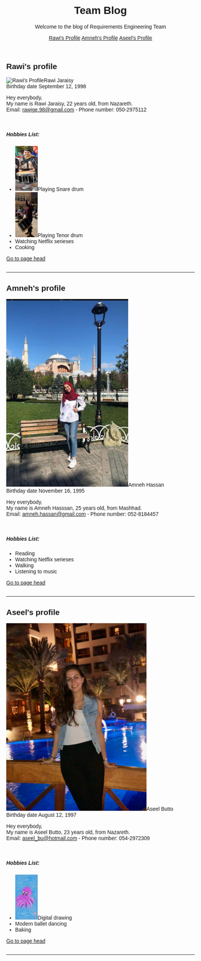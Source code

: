 <!DOCTYPE html>
<html>
<title>Requirements Engineering</title>
<meta charset="UTF-8">
<meta name="viewport" content="width=device-width, initial-scale=1">
<link rel="stylesheet" href="https://www.w3schools.com/w3css/4/w3.css">
<link rel="stylesheet" href="https://fonts.googleapis.com/css?family=Raleway">
<style>
body,h1,h2,h3,h4,h5 {font-family: "Raleway", sans-serif}
</style>
<body class="w3-light-grey">

<!-- w3-content defines a container for fixed size centered content, 
and is wrapped around the whole page content, except for the footer in this example -->
<div class="w3-content" style="max-width:1400px">

<!-- Header -->
<header class="w3-container w3-center w3-padding-32"> 
  <h1 id="p0"><b>Team Blog</b></h1>
  <p>Welcome to the blog of <span class="w3-tag">Requirements Engineering Team</span></p>
  <a href="#p1">Rawi's Profile</a>
  <a href="#p2">Amneh's Profile</a>
  <a href="#p3">Aseel's Profile</a>
</header>

<!-- Grid -->
<div class="w3-row">
  

<!-- Blog entries -->
<div class="w3-col l8 s12"	>
	<h2 id="p1">Rawi's profile</h2>
  <!-- Blog entry -->
  <div class="w3-card-4 w3-margin w3-white">
  
  
  <table style="width:100%">
  <tr>
	<img src="rawi.jpg" alt="Rawi's Profile" style="height:550px" class="w3-left w3-margin-right"/>
  </tr>
  <tr>
	<span class="w3-large">Rawi Jaraisy</span><br>
	<span>Birthday date <span class="w3-opacity">September 12, 1998</span></span>
	  <p>Hey everybody,<br>
		My name is Rawi Jaraisy, 22 years old, from Nazareth.<br>
		Email: <a href="rawige.98@gmail.com">rawige.98@gmail.com</a>  -  Phone number: 050-2975112
	  </p><br>
	  <h5> Hobbies List:</h5>
	  <ul>
		<li><img src="rawiSnare.jpg" style="height:120px;width:60px">Playing Snare drum</li>
		<li><img src="rawiTenor.jpg" style="height:120px;width:60px">Playing Tenor drum</li>
		<li>Watching Netflix serieses</li>
		<li>Cooking</li>
		</ul>
  </tr>
  <a href="#p0" class="w3-right w3-margin-left">Go to page head</a>
  </table>
  </div>
  <hr>

  <h2 id="p2">Amneh's profile</h2>
  <!-- Blog entry -->
  <div class="w3-card-4 w3-margin w3-white">
  
  
  <table style="width:100%">
  <tr>
	<img src="amneh.jpg" alt="Amneh's Profile" style="height:500px" class="w3-left w3-margin-right"/>
  </tr>
  <tr>
	<span class="w3-large">Amneh Hassan</span><br>
	<span>Birthday date <span class="w3-opacity">November 16, 1995</span></span>
	  <p>Hey everybody,<br>
		My name is Amneh Hasssan, 25 years old, from Mashhad.<br>
		Email: <a href="amneh.hassan@gmail.com">amneh.hassan@gmail.com</a>  -  Phone number: 052-8184457
	  </p><br>
	  <h5> Hobbies List:</h5>
	  <ul>
		<li>Reading</li>
		<li>Watching Netflix serieses</li>
		<li>Walking</li>
		<li>Listening to music</li>
		</ul>
  </tr>
    <a href="#p0" class="w3-right w3-margin-left">Go to page head</a>

  </table>
  </div>
  <hr>
  
  <h2 id="p3">Aseel's profile</h2>
  <!-- Blog entry -->
  <div class="w3-card-4 w3-margin w3-white">
  
  
  <table style="width:100%">
  <tr>
	<img src="aseel.jpg" alt="Aseel's Profile" style="height:500px" class="w3-left w3-margin-right"/>
  </tr>
  <tr>
	<span class="w3-large">Aseel Butto</span><br>
	<span>Birthday date <span class="w3-opacity">August 12, 1997</span></span>
	  <p>Hey everybody,<br>
		My name is Aseel Butto, 23 years old, from Nazareth.<br>
		Email: <a href="aseel_bu@hotmail.com">aseel_bu@hotmail.com</a>  -  Phone number: 054-2972309
	  </p><br>
	  <h5> Hobbies List:</h5>
	  <ul>
		<li><img src="aseelDraw.jpg" style="height:120px;width:60px">Digital drawing</li>
		<li>Modern ballet dancing </li>
		<li>Baking</li>
		</ul>
  </tr>
    <a href="#p0" class="w3-right w3-margin-left">Go to page head</a>

  </table>
  </div>
  <hr>
  
<!-- END BLOG ENTRIES -->
</div>


</body>
</html>
